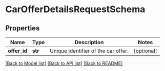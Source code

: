 # CarOfferDetailsRequestSchema

## Properties
Name | Type | Description | Notes
------------ | ------------- | ------------- | -------------
**offer_id** | **str** | Unique identifier of the car offer. | [optional] 

[[Back to Model list]](../README.md#documentation-for-models) [[Back to API list]](../README.md#documentation-for-api-endpoints) [[Back to README]](../README.md)

